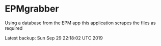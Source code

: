 # EPMgrabber
Using a database from the EPM app this application scrapes the files as required


Latest backup: Sun Sep 29 22:18:02 UTC 2019
